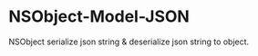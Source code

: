 NSObject-Model-JSON
===================

NSObject serialize json string &amp; deserialize json string to object.
